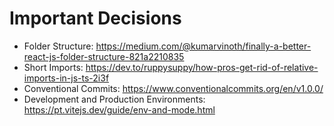 # Important Decisions

- Folder Structure: https://medium.com/@kumarvinoth/finally-a-better-react-js-folder-structure-821a2210835
- Short Imports: https://dev.to/ruppysuppy/how-pros-get-rid-of-relative-imports-in-js-ts-2i3f
- Conventional Commits: https://www.conventionalcommits.org/en/v1.0.0/
- Development and Production Environments: https://pt.vitejs.dev/guide/env-and-mode.html
